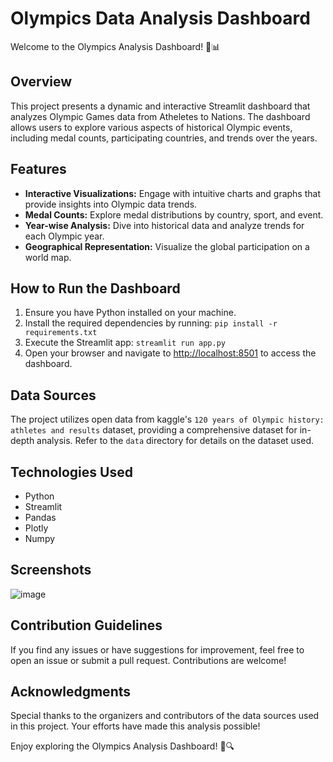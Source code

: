 # Olympics Data Analysis Dashboard

Welcome to the Olympics Analysis Dashboard! 🏅📊

## Overview

This project presents a dynamic and interactive Streamlit dashboard that analyzes Olympic Games data from Atheletes to Nations. The dashboard allows users to explore various aspects of historical Olympic events, including medal counts, participating countries, and trends over the years.

## Features

- **Interactive Visualizations:** Engage with intuitive charts and graphs that provide insights into Olympic data trends.
- **Medal Counts:** Explore medal distributions by country, sport, and event.
- **Year-wise Analysis:** Dive into historical data and analyze trends for each Olympic year.
- **Geographical Representation:** Visualize the global participation on a world map.

## How to Run the Dashboard

1. Ensure you have Python installed on your machine.
2. Install the required dependencies by running: `pip install -r requirements.txt`
3. Execute the Streamlit app: `streamlit run app.py`
4. Open your browser and navigate to [http://localhost:8501](http://localhost:8501) to access the dashboard.

## Data Sources

The project utilizes open data from kaggle's `120 years of Olympic history: athletes and results` dataset, providing a comprehensive dataset for in-depth analysis. Refer to the `data` directory for details on the dataset used.

## Technologies Used

- Python
- Streamlit
- Pandas
- Plotly
- Numpy

## Screenshots

![image](https://github.com/saurabh-dubey-544/Olympics_analysis_dashboard/assets/145750658/9cd3a6e0-7c25-410b-86fa-fe25a6a4e3f4)


## Contribution Guidelines

If you find any issues or have suggestions for improvement, feel free to open an issue or submit a pull request. Contributions are welcome!

## Acknowledgments

Special thanks to the organizers and contributors of the data sources used in this project. Your efforts have made this analysis possible!

Enjoy exploring the Olympics Analysis Dashboard! 🚀🔍
